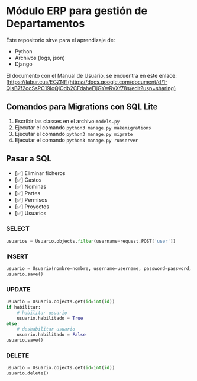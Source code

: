 # Módulo ERP para gestión de Departamentos

Este repositorio sirve para el aprendizaje de:   

* Python
* Archivos (logs, json)
* Django

El documento con el Manual de Usuario, se encuentra en este enlace: [https://labur.eus/EGZNf](https://docs.google.com/document/d/1-QjsB7f2ocSsPC19IoQjOdb2CFdaheEljGYwRvXf78s/edit?usp=sharing)

## Comandos para Migrations con SQL Lite
1. Escribir las classes en el archivo `models.py`
2. Ejecutar el comando `python3 manage.py makemigrations`
3. Ejecutar el comando `python3 manage.py migrate`
4. Ejecutar el comando `python3 manage.py runserver`

## Pasar a SQL   
 - [✅] Eliminar ficheros
 - [✅] Gastos
 - [✅] Nominas
 - [✅] Partes
 - [✅] Permisos
 - [✅] Proyectos
 - [✅] Usuarios
### SELECT
```python
usuarios = Usuario.objects.filter(username=request.POST['user'])
```
### INSERT
```python
usuario = Usuario(nombre=nombre, username=username, password=password, email=email, habilitado=habilitado)
usuario.save()
```
### UPDATE
```python
usuario = Usuario.objects.get(id=int(id))
if habilitar:
    # habilitar usuario
    usuario.habilitado = True
else:
    # deshabilitar usuario
    usuario.habilitado = False
usuario.save()
```

### DELETE
```python
usuario = Usuario.objects.get(id=int(id))
usuario.delete()
```